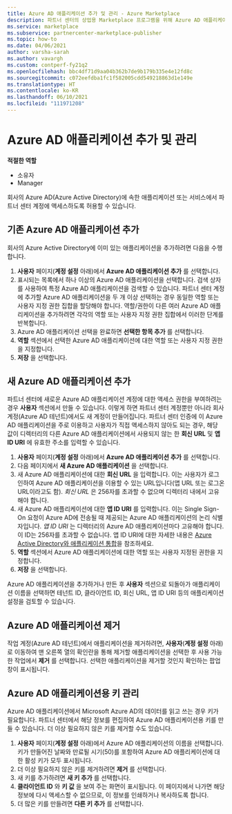 ```yaml
---
title: Azure AD 애플리케이션 추가 및 관리 - Azure Marketplace
description: 파트너 센터의 상업용 Marketplace 프로그램을 위해 Azure AD 애플리케이션을 추가하고 관리하는 방법을 알아봅니다.
ms.service: marketplace
ms.subservice: partnercenter-marketplace-publisher
ms.topic: how-to
ms.date: 04/06/2021
author: varsha-sarah
ms.author: vavargh
ms.custom: contperf-fy21q2
ms.openlocfilehash: bbc4df71d9aa04b362b7de9b179b335e4e12fd8c
ms.sourcegitcommit: c072eefdba1fc1f582005cdd549218863d1e149e
ms.translationtype: HT
ms.contentlocale: ko-KR
ms.lasthandoff: 06/10/2021
ms.locfileid: "111971208"
---
```

# <a name="add-and-manage-azure-ad-applications"></a>Azure AD 애플리케이션 추가 및 관리

**적절한 역할**

- 소유자
- Manager

회사의 Azure AD(Azure Active Directory)에 속한 애플리케이션 또는 서비스에서 파트너 센터 계정에 액세스하도록 허용할 수 있습니다.

## <a name="add-existing-azure-ad-applications"></a>기존 Azure AD 애플리케이션 추가

회사의 Azure Active Directory에 이미 있는 애플리케이션을 추가하려면 다음을 수행합니다.

1. **사용자** 페이지(**계정 설정** 아래)에서 **Azure AD 애플리케이션 추가** 를 선택합니다.
1. 표시되는 목록에서 하나 이상의 Azure AD 애플리케이션을 선택합니다. 검색 상자를 사용하여 특정 Azure AD 애플리케이션을 검색할 수 있습니다. 파트너 센터 계정에 추가할 Azure AD 애플리케이션을 두 개 이상 선택하는 경우 동일한 역할 또는 사용자 지정 권한 집합을 할당해야 합니다. 역할/권한이 다른 여러 Azure AD 애플리케이션을 추가하려면 각각의 역할 또는 사용자 지정 권한 집합에서 이러한 단계를 반복합니다.
1. Azure AD 애플리케이션 선택을 완료하면 **선택한 항목 추가** 를 선택합니다.
1. **역할** 섹션에서 선택한 Azure AD 애플리케이션에 대한 역할 또는 사용자 지정 권한을 지정합니다.
1. **저장** 을 선택합니다.

## <a name="add-new-azure-ad-applications"></a>새 Azure AD 애플리케이션 추가

파트너 센터에 새로운 Azure AD 애플리케이션 계정에 대한 액세스 권한을 부여하려는 경우 **사용자** 섹션에서 만들 수 있습니다. 이렇게 하면 파트너 센터 계정뿐만 아니라 회사 계정(Azure AD 테넌트)에서도 새 계정이 만들어집니다. 파트너 센터 인증에 이 Azure AD 애플리케이션을 주로 이용하고 사용자가 직접 액세스하지 않아도 되는 경우, 해당 값이 디렉터리의 다른 Azure AD 애플리케이션에서 사용되지 않는 한 **회신 URL** 및 **앱 ID URI** 에 유효한 주소를 입력할 수 있습니다.

1. **사용자** 페이지(**계정 설정** 아래)에서 **Azure AD 애플리케이션 추가** 를 선택합니다.
1. 다음 페이지에서 **새 Azure AD 애플리케이션** 을 선택합니다.
1. 새 Azure AD 애플리케이션에 대한 **회신 URL** 을 입력합니다. 이는 사용자가 로그인하여 Azure AD 애플리케이션을 이용할 수 있는 URL입니다(앱 URL 또는 로그온 URL이라고도 함). *회신 URL* 은 256자를 초과할 수 없으며 디렉터리 내에서 고유해야 합니다.
1. 새 Azure AD 애플리케이션에 대한 **앱 ID URI** 를 입력합니다. 이는 Single Sign-On 요청이 Azure AD에 전송될 때 제공되는 Azure AD 애플리케이션의 논리 식별자입니다. *앱 ID URI* 는 디렉터리의 Azure AD 애플리케이션마다 고유해야 합니다. 이 ID는 256자를 초과할 수 없습니다. 앱 ID URI에 대한 자세한 내용은 [Azure Active Directory와 애플리케이션 통합](../active-directory/develop/howto-modify-supported-accounts.md#change-the-application-registration-to-support-different-accounts)을 참조하세요.
1. **역할** 섹션에서 Azure AD 애플리케이션에 대한 역할 또는 사용자 지정된 권한을 지정합니다.
1. **저장** 을 선택합니다.

Azure AD 애플리케이션을 추가하거나 만든 후 **사용자** 섹션으로 되돌아가 애플리케이션 이름을 선택하면 테넌트 ID, 클라이언트 ID, 회신 URL, 앱 ID URI 등의 애플리케이션 설정을 검토할 수 있습니다.

## <a name="remove-an-azure-ad-application"></a>Azure AD 애플리케이션 제거

작업 계정(Azure AD 테넌트)에서 애플리케이션을 제거하려면, **사용자**(**계정 설정** 아래)로 이동하여 맨 오른쪽 열의 확인란을 통해 제거할 애플리케이션을 선택한 후 사용 가능한 작업에서 **제거** 를 선택합니다. 선택한 애플리케이션을 제거할 것인지 확인하는 팝업 창이 표시됩니다.

## <a name="manage-keys-for-an-azure-ad-application"></a>Azure AD 애플리케이션용 키 관리

Azure AD 애플리케이션에서 Microsoft Azure AD의 데이터를 읽고 쓰는 경우 키가 필요합니다. 파트너 센터에서 해당 정보를 편집하여 Azure AD 애플리케이션용 키를 만들 수 있습니다. 더 이상 필요하지 않은 키를 제거할 수도 있습니다.

1. **사용자** 페이지(**계정 설정** 아래)에서 Azure AD 애플리케이션의 이름을 선택합니다. 키가 만들어진 날짜와 만료될 시기(50)를 포함하여 Azure AD 애플리케이션에 대한 활성 키가 모두 표시됩니다.
1. 더 이상 필요하지 않은 키를 제거하려면 **제거** 를 선택합니다.
1. 새 키를 추가하려면 **새 키 추가** 를 선택합니다.
1. **클라이언트 ID** 와 **키 값** 을 보여 주는 화면이 표시됩니다. 이 페이지에서 나가면 해당 정보에 다시 액세스할 수 없으므로, 이 정보를 인쇄하거나 복사하도록 합니다.
1. 더 많은 키를 만들려면 **다른 키 추가** 를 선택합니다.